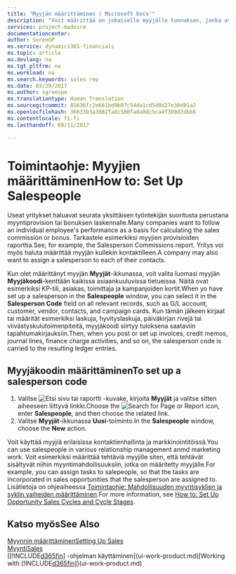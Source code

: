 ```yaml
---
title: "Myyjän määrittäminen | Microsoft Docs'"
description: "Voit määrittää on jokaiselle myyjälle tunnuksen, jonka avulla voidaan seurata yksittäisen myyjän tuloksia tai määrittää kontaktille myyjän."
services: project-madeira
documentationcenter: 
author: SorenGP
ms.service: dynamics365-financials
ms.topic: article
ms.devlang: na
ms.tgt_pltfrm: na
ms.workload: na
ms.search.keywords: sales rep
ms.date: 03/29/2017
ms.author: sgroespe
ms.translationtype: Human Translation
ms.sourcegitcommit: 81636fc2e661bd9b07c54da1cd5d0d27e30d01a2
ms.openlocfilehash: 36633b3a3882fa8c580fa8a0dc5ca4f309d2dbb6
ms.contentlocale: fi-fi
ms.lasthandoff: 09/11/2017

---
```

# <a name="how-to-set-up-salespeople"></a><span data-ttu-id="25082-103">Toimintaohje: Myyjien määrittäminen</span><span class="sxs-lookup"><span data-stu-id="25082-103">How to: Set Up Salespeople</span></span>
<span data-ttu-id="25082-104">Useat yritykset haluavat seurata yksittäisen työntekijän suoritusta perustana myyntiprovision tai bonuksen laskennalle.</span><span class="sxs-lookup"><span data-stu-id="25082-104">Many companies want to follow an individual employee's performance as a basis for calculating the sales commission or bonus.</span></span> <span data-ttu-id="25082-105">Tarkastele esimerkiksi myyjien provisioiden raporttia.</span><span class="sxs-lookup"><span data-stu-id="25082-105">See, for example, the Salesperson Commissions report.</span></span> <span data-ttu-id="25082-106">Yritys voi myös haluta määrittää myyjän kullekin kontaktilleen.</span><span class="sxs-lookup"><span data-stu-id="25082-106">A company may also want to assign a salesperson to each of their contacts.</span></span>

<span data-ttu-id="25082-107">Kun olet määrittänyt myyjän **Myyjät**-ikkunassa, voit valita luomasi myyjän **Myyjäkoodi**-kenttään kaikissa asiaankuuluvissa tietueissa. Näitä ovat esimerkiksi KP-tili, asiakas, toimittaja ja kampanjoiden kortit.</span><span class="sxs-lookup"><span data-stu-id="25082-107">When yo have set up a salesperson in the **Salespeople** window, you can select it in the **Salesperson Code** field on all relevant records, such as G/L account, customer, vendor, contacts, and campaign cards.</span></span> <span data-ttu-id="25082-108">Kun tämän jälkeen kirjaat tai määrität esimerkiksi laskuja, hyvityslaskuja, päiväkirjan rivejä tai viivästyskulutoimenpiteitä, myyjäkoodi siirtyy tuloksena saataviin tapahtumakirjauksiin.</span><span class="sxs-lookup"><span data-stu-id="25082-108">Then, when you post or set up invoices, credit memos, journal lines, finance charge activities, and so on, the salesperson code is carried to the resulting ledger entries.</span></span>

## <a name="to-set-up-a-salesperson-code"></a><span data-ttu-id="25082-109">Myyjäkoodin määrittäminen</span><span class="sxs-lookup"><span data-stu-id="25082-109">To set up a salesperson code</span></span>
1. <span data-ttu-id="25082-110">Valitse ![Etsi sivu tai raportti](media/ui-search/search_small.png "Etsi sivu tai raportti -kuvake") -kuvake, kirjoita **Myyjät** ja valitse sitten aiheeseen liittyvä linkki.</span><span class="sxs-lookup"><span data-stu-id="25082-110">Choose the ![Search for Page or Report](media/ui-search/search_small.png "Search for Page or Report icon") icon, enter **Salespeople**, and then choose the related link.</span></span>
2. <span data-ttu-id="25082-111">Valitse **Myyjät**-ikkunassa **Uusi**-toiminto.</span><span class="sxs-lookup"><span data-stu-id="25082-111">In the **Salespeople** window, choose the **New** action.</span></span>

<span data-ttu-id="25082-112">Voit käyttää myyjiä erilaisissa kontaktienhallinta ja markkinointitöissä.</span><span class="sxs-lookup"><span data-stu-id="25082-112">You can use salespeople in various relationship management anmd marketing work.</span></span> <span data-ttu-id="25082-113">Voit esimerkiksi määrittää tehtäviä myyjille siten, että tehtävät sisältyvät niihin myyntimahdollisuuksiin, jotka on määritetty myyjälle.</span><span class="sxs-lookup"><span data-stu-id="25082-113">For example, you can assign tasks to salepeople, so that the tasks are incorporated in sales opportunities that the salesperson are assigned to.</span></span> <span data-ttu-id="25082-114">Lisätietoja on ohjeaiheessa [Toimintaohje: Mahdollisuuden myyntisyklien ja syklin vaiheiden määrittäminen](marketing-how-setup-opportunity-sales-cycles-stages.md).</span><span class="sxs-lookup"><span data-stu-id="25082-114">For more information, see [How to: Set Up Opportunity Sales Cycles and Cycle Stages](marketing-how-setup-opportunity-sales-cycles-stages.md).</span></span> 

## <a name="see-also"></a><span data-ttu-id="25082-115">Katso myös</span><span class="sxs-lookup"><span data-stu-id="25082-115">See Also</span></span>
[<span data-ttu-id="25082-116">Myynnin määrittäminen</span><span class="sxs-lookup"><span data-stu-id="25082-116">Setting Up Sales</span></span>](sales-setup-sales.md)  
[<span data-ttu-id="25082-117">Myynti</span><span class="sxs-lookup"><span data-stu-id="25082-117">Sales</span></span>](sales-manage-sales.md)  
<span data-ttu-id="25082-118">[[!INCLUDE[d365fin](includes/d365fin_md.md)] -ohjelman käyttäminen](ui-work-product.md)</span><span class="sxs-lookup"><span data-stu-id="25082-118">[Working with [!INCLUDE[d365fin](includes/d365fin_md.md)]](ui-work-product.md)</span></span>

